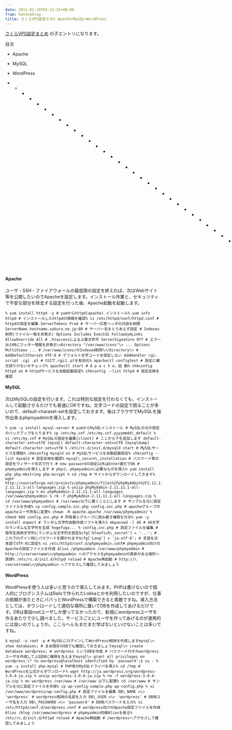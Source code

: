 ```yaml
---
date: 2011-02-10T03:12:33+09:00
from: hatenablog
title: さくらVPS設定その2 Apache+MySQL+WordPress
---
```

[さくらVPS設定まとめ](http://d.hatena.ne.jp/r7kamura/20110201/1296547847) の子エントリになります。

  

目次

- Apache
- MySQL
- WordPress

- 
  - 
    - 
      - 
        - 
          - 
            - 
              - 
                - 
                  - 
                    - 
                      - 
                        - 
                          - 
                            - 
                              - 
                                - 
                                  - 
                                    - 
                                      - 
                                        - 
                                          - 
                                            - 
                                              - 
                                                - 
                                                  - 
                                                    - 
                                                      - 
                                                        - 
                                                          - 
                                                            - 
                                                              - 
                                                                - 
                                                                  - 
                                                                    - -

#### Apache

ユーザ・SSH・ファイアウォールの最低限の設定を終えれば、次はWebサイト等を公開したいのでApacheを設定します。インストール作業と、セキュリティで不安な部分を除去する設定を行った後、Apache起動を起動します。

```
% yum install httpd -y # yumからhttpd(apache) インストール% yum info httpd # インストールしたhttpdの情報を確認% vi /etc/httpd/conf/httpd.conf # httpdの設定を編集 ServerTokens Prod # サーバー応答ヘッダの内容を制限 ServerName hostname.sakura.ne.jp:80 # サーバー名をとりあえず設定 # Indexes削除(ファイル一覧を非表示) Options Includes ExecCGI FollowSymLinks AllowOverride All # .htaccessによる上書き許可 ServerSignature Off # エラー出力時にフッター情報を非表示\<Directory "/var/www/icons"\> ... Options MultiViews ... # /var/www/icons/のIndexed削除\</Directory\> # AddDefaultCharset UTF-8 # デフォルト文字コードを設定しない AddHandler cgi-script .cgi .pl # CGIで.cgiと.plを有効化% apachectl configtest # 設定に構文誤りがないかチェック% apachectl start # A p a c h e、始 動% chkconfig httpd on # httpdサービスを自動起動設定% chkconfig --list httpd # 設定反映を確認
```

#### MySQL

次はMySQLの設定を行います。これは特別な設定を行わなくても、インストールして起動させるだけでも普通にOKですね。文字コードの設定で困ることが多いので、default-charaset-setを設定しておきます。後はブラウザでMySQLを操作出来るphpmyadminを導入します。

```
% yum -y install mysql-server # yumからMySQLインストール # MySQLの元の設定のバックアップをとります% cp /etc/my.cnf /etc/my.cnf.yyyymmdd\_default % vi /etc/my.cnf # MySQLの設定を編集[client] # ここから下を追加します default-character-set=utf8 [mysql] default-character-set=utf8 [mysqldump] default-character-set=utf8 % /etc/rc.d/init.d/mysqld start # MySQLサービスを開始% chkconfig mysqld on # MySQLサービスを自動起動設定% chkconfig --list mysqld # 設定反映を確認% mysql\_secure\_installation # パスワード等の設定をウィザード形式で行う # new passwordの設定以外はEnter連打でOK # phpmyadminを導入します # phpと、phpmyadminに必要なものを導入% yum install php php-mbstring php-mcrypt % cd /tmp # サイトからダウンロードしてきます% wget http://sourceforge.net/projects/phpmyadmin/files%2FphpMyAdmin%2F2.11.11.1%2FphpMyAdmin-2.11.11.1-all-languages.zip % unzip phpMyAdmin-2.11.11.1-all-languages.zip % mv phpMyAdmin-2.11.11.1-all-languages /var/www/phpmyadmin % rm -f phpMyAdmin-2.11.11.1-all-languages.zip % cd /var/www/phpmyadmin # /var/www/以下に置くことにします # サンプルを元に設定ファイルを作成% cp config.sample.inc.php config.inc.php # apacheグループのapacheユーザ所有に変更% chown -R apache.apache /var/www/phpmyadmin/ % chmod 660 config.inc.php # 所有者とグループに読み書き権限を付与% yum -y install expect # ランダム文字列自動作成ソフトを導入% mkpasswd -l 46 # 46文字のランダムな文字列を生成 hogefuga... % config.inc.php # 設定ファイルを編集 # 暗号生成用文字列にランダムな文字列を設定$cfg['blowfish\_secret'] = '...'; # これでログイン時にパスワードを聞かれます$cfg['Lang'] = 'ja-utf-8'; # 言語を日本語でUTF-8に設定% vi /etc/httpd/conf.d/phpmyadmin.conf# phpmyadmin向けのApacheの設定ファイルを作成 Alias /phpmyadmin /var/www/phpmyadmin # http://\<servername\>/phpmyadmin へのアクセスをphpmyadminの実体がある場所へ誘導% /etc/rc.d/init.d/httpd reload # Apache再始動 # http://\<servername\>/phpmyadmin へアクセスして確認してみましょう
```

#### WordPress

WordPressを使う人は多いと思うので導入してみます。PHPは書けないので個人的にブログシステムはRailsで作られたLokkaとかを利用したいのですが、仕事の依頼が来たときにパパっとWordPressで構築できると素敵ですね。導入方法としては、ダウンロードして適切な場所に置いてDBを作成してあげるだけです。DBは普段rootユーザしか使ってなかったので、新規にwordpressユーザを作るあたりで少し調べました。サービスごとにユーザを作ってあげるのが運用的には良いのでしょうか。ここらへんもまだまだ学ばないといけないことは多いですね。

```
$ mysql -u root -p # MySQLにログインしてWordPress用DBを作成しますmysql\> show databases; # まあ既存のDBでも確認しておきましょうmysql\> create database wordpress; # wordpress というDBを作成 # パスワード付きのwordpressユーザを作成して上記DBに権限を与えますmysql\> grant all privileges on wordpress.\* to wordpress@localhost identified by 'password';$ su - % yum -y install php-mysql # PHP用のMySQLドライバを導入% cd /tmp # WordPressを公式からダウンロード% wget http://ja.wordpress.org/wordpress-3.0.4-ja.zip % unzip wordpress-3.0.4-ja.zip % rm -f wordpress-3.0.4-ja.zip % mv wordpress /var/www # /var/www 以下に配置% cd /var/www # サンプルを元に設定ファイルを作成% cp wp-config-sample.php wp-config.php % vi /var/www/wordpress/wp-config.php # 設定ファイルを編集 DB\_NAME =\> 'wordpress' # wordpress用DBの名前を入力 DB\_USER =\> 'wordpress' # DB用ユーザ名を入力 DB\_PASSWORD =\> 'password' # DB用パスワードを入力% vi /etc/httpd/conf.d/wordpress.conf # wordpress向けのApache設定ファイルを作成 Alias /blog /var/www/wordpress # phpmyadmin同様Aliasを張る% /etc/rc.d/init.d/httpd reload # Apache再始動 # /wordpressへアクセスして確認してみましょう
```

